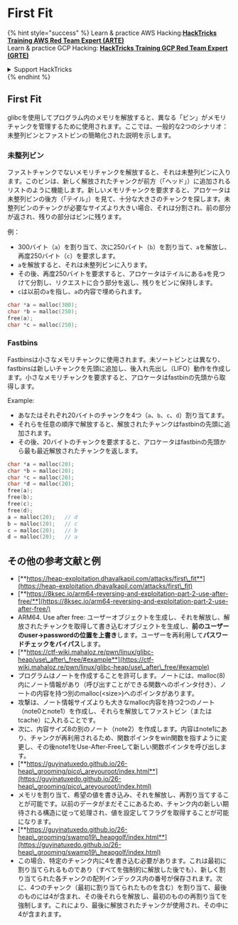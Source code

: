 # First Fit

{% hint style="success" %}
Learn & practice AWS Hacking:<img src="/.gitbook/assets/arte.png" alt="" data-size="line">[**HackTricks Training AWS Red Team Expert (ARTE)**](https://training.hacktricks.xyz/courses/arte)<img src="/.gitbook/assets/arte.png" alt="" data-size="line">\
Learn & practice GCP Hacking: <img src="/.gitbook/assets/grte.png" alt="" data-size="line">[**HackTricks Training GCP Red Team Expert (GRTE)**<img src="/.gitbook/assets/grte.png" alt="" data-size="line">](https://training.hacktricks.xyz/courses/grte)

<details>

<summary>Support HackTricks</summary>

* Check the [**subscription plans**](https://github.com/sponsors/carlospolop)!
* **Join the** 💬 [**Discord group**](https://discord.gg/hRep4RUj7f) or the [**telegram group**](https://t.me/peass) or **follow** us on **Twitter** 🐦 [**@hacktricks\_live**](https://twitter.com/hacktricks\_live)**.**
* **Share hacking tricks by submitting PRs to the** [**HackTricks**](https://github.com/carlospolop/hacktricks) and [**HackTricks Cloud**](https://github.com/carlospolop/hacktricks-cloud) github repos.

</details>
{% endhint %}

## **First Fit**

glibcを使用してプログラム内のメモリを解放すると、異なる「ビン」がメモリチャンクを管理するために使用されます。ここでは、一般的な2つのシナリオ：未整列ビンとファストビンの簡略化された説明を示します。

### 未整列ビン

ファストチャンクでないメモリチャンクを解放すると、それは未整列ビンに入ります。このビンは、新しく解放されたチャンクが前方（「ヘッド」）に追加されるリストのように機能します。新しいメモリチャンクを要求すると、アロケータは未整列ビンの後方（「テイル」）を見て、十分な大きさのチャンクを探します。未整列ビンのチャンクが必要なサイズより大きい場合、それは分割され、前の部分が返され、残りの部分はビンに残ります。

例：

* 300バイト（`a`）を割り当て、次に250バイト（`b`）を割り当て、`a`を解放し、再度250バイト（`c`）を要求します。
* `a`を解放すると、それは未整列ビンに入ります。
* その後、再度250バイトを要求すると、アロケータはテイルにある`a`を見つけて分割し、リクエストに合う部分を返し、残りをビンに保持します。
* `c`は以前の`a`を指し、`a`の内容で埋められます。
```c
char *a = malloc(300);
char *b = malloc(250);
free(a);
char *c = malloc(250);
```
### Fastbins

Fastbinsは小さなメモリチャンクに使用されます。未ソートビンとは異なり、fastbinsは新しいチャンクを先頭に追加し、後入れ先出し（LIFO）動作を作成します。小さなメモリチャンクを要求すると、アロケータはfastbinの先頭から取得します。

Example:

* あなたはそれぞれ20バイトのチャンクを4つ（`a`、`b`、`c`、`d`）割り当てます。
* それらを任意の順序で解放すると、解放されたチャンクはfastbinの先頭に追加されます。
* その後、20バイトのチャンクを要求すると、アロケータはfastbinの先頭から最も最近解放されたチャンクを返します。
```c
char *a = malloc(20);
char *b = malloc(20);
char *c = malloc(20);
char *d = malloc(20);
free(a);
free(b);
free(c);
free(d);
a = malloc(20);   // d
b = malloc(20);   // c
c = malloc(20);   // b
d = malloc(20);   // a
```
## その他の参考文献と例

* [**https://heap-exploitation.dhavalkapil.com/attacks/first\_fit**](https://heap-exploitation.dhavalkapil.com/attacks/first\_fit)
* [**https://8ksec.io/arm64-reversing-and-exploitation-part-2-use-after-free/**](https://8ksec.io/arm64-reversing-and-exploitation-part-2-use-after-free/)
* ARM64. Use after free: ユーザーオブジェクトを生成し、それを解放し、解放されたチャンクを取得して書き込むオブジェクトを生成し、**前のユーザーのuser->passwordの位置を上書き**します。ユーザーを再利用して**パスワードチェックをバイパス**します。
* [**https://ctf-wiki.mahaloz.re/pwn/linux/glibc-heap/use\_after\_free/#example**](https://ctf-wiki.mahaloz.re/pwn/linux/glibc-heap/use\_after\_free/#example)
* プログラムはノートを作成することを許可します。ノートには、malloc(8)内にノート情報があり（呼び出すことができる関数へのポインタ付き）、ノートの内容を持つ別のmalloc(\<size>)へのポインタがあります。
* 攻撃は、ノート情報サイズよりも大きなmalloc内容を持つ2つのノート（note0とnote1）を作成し、それらを解放してファストビン（またはtcache）に入れることです。
* 次に、内容サイズ8の別のノート（note2）を作成します。内容はnote1にあり、チャンクが再利用されるため、関数ポインタをwin関数を指すように変更し、その後note1をUse-After-Freeして新しい関数ポインタを呼び出します。
* [**https://guyinatuxedo.github.io/26-heap\_grooming/pico\_areyouroot/index.html**](https://guyinatuxedo.github.io/26-heap\_grooming/pico\_areyouroot/index.html)
* メモリを割り当て、希望の値を書き込み、それを解放し、再割り当てすることが可能です。以前のデータがまだそこにあるため、チャンク内の新しい期待される構造に従って処理され、値を設定してフラグを取得することが可能になります。
* [**https://guyinatuxedo.github.io/26-heap\_grooming/swamp19\_heapgolf/index.html**](https://guyinatuxedo.github.io/26-heap\_grooming/swamp19\_heapgolf/index.html)
* この場合、特定のチャンク内に4を書き込む必要があります。これは最初に割り当てられるものであり（すべてを強制的に解放した後でも）、新しく割り当てられた各チャンクの配列インデックス内の番号が保存されます。次に、4つのチャンク（最初に割り当てられたものを含む）を割り当て、最後のものには4が含まれ、その後それらを解放し、最初のものの再割り当てを強制します。これにより、最後に解放されたチャンクが使用され、その中に4が含まれます。
